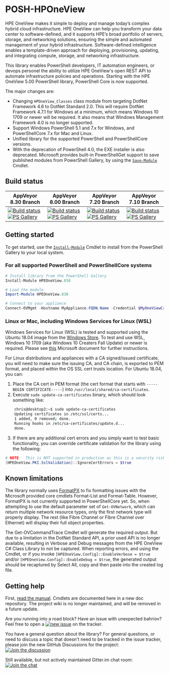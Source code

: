 POSH-HPOneView
==============

HPE OneView makes it simple to deploy and manage today’s complex hybrid cloud infrastructure. HPE OneView can help you transform your data center to software-defined, and it supports HPE’s broad portfolio of servers, storage, and networking solutions, ensuring the simple and automated management of your hybrid infrastructure.  Software-defined intelligence enables a template-driven approach for deploying, provisioning, updating, and integrating compute, storage, and networking infrastructure.

This library enables PowerShell developers, IT automation engineers, or devops personel the ability to utilize HPE OneView's open REST API to automate infrastructure policies and operations.  Starting with the HPE OneView 5.00 PowerShell library, PowerShell Core is now supported.

The major changes are:

* Changing `HPOneView_Classes` class module from targeting DotNet Framework 4.6 to DotNet Standard 2.0.  This will require DotNet Framework 4.7.1 for Windows at a minimum, which means Windows 10 1709 or newer will be required.  It also means that Windows Management Framework 4.0 is no longer supported.
* Support Windows PowerShell 5.1 and 7.x for Windows, and PowerShellCore 7.x for Mac and Linux.
* Unified library for the supported PowerShell and PowerShellCore versions.
* With the deprecation of PowerShell 4.0, the EXE installer is also deprecated.  Microsoft provides built-in PowerShellGet support to save published modules from PowerShell Gallery, by using the [`Save-Module`](https://go.microsoft.com/fwlink/?LinkId=531351) Cmdlet.

## Build status

AppVeyor 8.30 Branch | AppVeyor 8.00 Branch | AppVeyor 7.20 Branch | AppVeyor 7.10 Branch
-------------------- | -------------------- | -------------------- | --------------------
[![Build status][ov-master-build-status-badge]][ov-master-build-link] [![PS Gallery][ov-master-psgallery-badge]][ov-master-psgallery-link] | [![Build status][ov-minus1-build-status-badge]][ov-minus1-build-link] [![PS Gallery][ov-minus1-psgallery-badge]][ov-minus1-psgallery-link] | [![Build status][ov-minus2-build-status-badge]][ov-minus2-build-link] [![PS Gallery][ov-minus2-psgallery-badge]][ov-minus2-psgallery-link] | [![Build status][ov-minus3-build-status-badge]][ov-minus3-build-link] [![PS Gallery][ov-minus3-psgallery-badge]][ov-minus3-psgallery-link]

## Getting started
To get started, use the [`Install-Module`](https://go.microsoft.com/fwlink/?LinkID=398573) Cmdlet to install from the PowerShell Gallery to your local system.

### For all supported PowerShell and PowerShellCore systems
```PowerShell
# Install library from the PowerShell Gallery
Install-Module HPEOneView.830

# Load the module
Import-Module HPEOneView.830

# Connect to your appliance
Connect-OVMgmt -Hostname MyAppliance.FQDN.Name -Credential $MyOneViewCredential
```

### Linux or Mac, including Windows Services for Linux (WSL)
Windows Services for Linux (WSL) is tested and supported using the Ubuntu 18.04 image from the [Windows Store](https://www.microsoft.com/en-us/p/ubuntu-1804-lts/9n9tngvndl3q?activetab=pivot:overviewtab).  To test and use WSL, Windows 10 1709 (aka Windows 10 Creaters Fall Update) or newer is required.  Please see [this](https://docs.microsoft.com/en-us/windows/wsl/install-win10) Microsoft document for further instructions.

For Linux distributions and appliances with a CA signed/issued certificate, you will need to make sure the issuing CA, and CA chain, is exported to PEM format, and placed within the OS SSL cert trusts location.  For Ubuntu 18.04, you can:

1. Place the CA cert in PEM format (the cert format that starts with `-----BEGIN CERTIFICATE-----`) into `/usr/local/shared/ca-certificates`.
1. Execute `sudo update-ca-certificates` binary, which should look something like:
```bash
    chris@desktop2:~$ sudo update-ca-certificates
    Updating certificates in /etc/ssl/certs...
    1 added, 0 removed; done.
    Running hooks in /etc/ca-certificates/update.d...
    done.
```
3. If there are any additional cert errors and you simply want to test basic functionality, you can override certificate validation for the library using the following:
```powershell
# NOTE:  This is NOT supported in production as this is a security risk.
[HPEOneView.PKI.SslValidation]::IgnoreCertErrors = $true
```

## Known limitations
The library normally uses [FormatPX](https://github.com/KirkMunro/FormatPx) to fix formatting issues with the Microsoft provided core cmdlets Format-List and Format-Table.  However, FormatPX is not currently supported in PowerShellCore yet.  So, when attempting to use the default parameter set of `Get-OVNetwork`, which can return multiple network resource types, only the first network type will properly display.  The rest (like Fibre Channel or Fibre Channel over Ethernet) will display their full object properties.

The Get-OVCommandTrace Cmdlet will generate the required output.  But due to a limitation in the DotNet Standard API, a prior used API is no longer available, resulting in Verbose and Debug messages from the HPE OneView C# Class Library to not be captured.  When reporting errors, and using the Cmdlet, or if you invoke `[HPEOneView.Config]::EnableVerbose = $true` and/or `[HPEOneView.Config]::EnableDebug = $true`, the generated output should be recaptured by Select All, copy and then paste into the created log file.

## Getting help
First, [read the manual][ReadTheManualLink].  Cmdlets are documented here in a new doc repository.  The project wiki is no longer maintained, and will be removed in a future update.

Are you running into a road block?  Have an issue with unexpected bahriov?  Feel free to open a [![new issue][new-issue-badge-url]][new-issue-link] on the tracker.

You have a general question about the library?  For general questions, or need to discuss a topic that doesn't need to be tracked in the issue tracker, please join the new GitHub Discussions for the project: [![Join the discussion][github-chat-badge-url]][github-chat-link]

Still available, but not actively maintained Gitter.im chat room: [![Join the chat][gitter-chat-badge-url]][gitter-chat-link]

<!-- markdown variables links -->
[ReadTheManualLink]: https://hpe-docs.gitbook.io/posh-hpeoneview/

<!-- 8.30 -->
[ov-master-build-status-badge]: https://ci.appveyor.com/api/projects/status/vvl0ole2j3fetrxv?svg=true
[ov-master-build-link]: https://ci.appveyor.com/project/ChrisLynchHPE/posh-hpeoneview-x04yh
[ov-master-psgallery-badge]: https://img.shields.io/powershellgallery/dt/HPEOneView.830.svg?label=PSGallery
[ov-master-psgallery-link]: https://www.powershellgallery.com/packages/HPEOneView.830

<!-- 8.00 -->
[ov-minus1-build-status-badge]: https://ci.appveyor.com/api/projects/status/idhi32iprsb3iglr?svg=true
[ov-minus1-build-link]: https://ci.appveyor.com/project/ChrisLynchHPE/posh-hpeoneview-pbims
[ov-minus1-psgallery-badge]: https://img.shields.io/powershellgallery/dt/HPEOneView.800.svg?label=PSGallery
[ov-minus1-psgallery-link]: https://www.powershellgallery.com/packages/HPEOneView.800

<!-- 7.202-->
[ov-minus2-build-status-badge]: https://ci.appveyor.com/api/projects/status/p75okbqip4xeat3x?svg=true
[ov-minus2-build-link]: https://ci.appveyor.com/project/ChrisLynchHPE/posh-hpeoneview-r1o4d
[ov-minus2-psgallery-badge]: https://img.shields.io/powershellgallery/dt/HPEOneView.720.svg?label=PSGallery
[ov-minus2-psgallery-link]: https://www.powershellgallery.com/packages/HPEOneView.720

<!-- 7.10 -->
[ov-minus3-build-status-badge]: https://ci.appveyor.com/api/projects/status/2togihtcswqybheh?svg=true
[ov-minus3-build-link]: https://ci.appveyor.com/project/ChrisLynchHPE/posh-hpeoneview-8pqq2
[ov-minus3-psgallery-badge]: https://img.shields.io/powershellgallery/dt/HPEOneView.710.svg?label=PSGallery
[ov-minus3-psgallery-link]: https://www.powershellgallery.com/packages/HPEOneView.710

<!-- MISC DO NOT TOUCH -->
[new-issue-badge-url]: https://img.shields.io/badge/issues-new-yellowgreen?style=flat&logo=github
[new-issue-link]: https://github.com/HewlettPackard/POSH-HPOneView/issues/new/choose
[github-chat-badge-url]: https://img.shields.io/badge/chat-on%20github%20discussions-green?style=flat&logo=gitter
[github-chat-link]: https://github.com/HewlettPackard/POSH-HPEOneView/discussions
[gitter-chat-badge-url]: https://camo.githubusercontent.com/fd5dd4417d3bc721ada1bf5564e66e74de3cf909/68747470733a2f2f696d672e736869656c64732e696f2f7374617469632f76312e7376673f6c6162656c3d63686174266d6573736167653d6f6e25323067697474657226636f6c6f723d696e666f726d6174696f6e616c266c6f676f3d676974746572
[gitter-chat-link]: https://gitter.im/POSH-HPOneView/Lobby?utm_source=badge&utm_medium=badge&utm_campaign=pr-badge&utm_content=badge